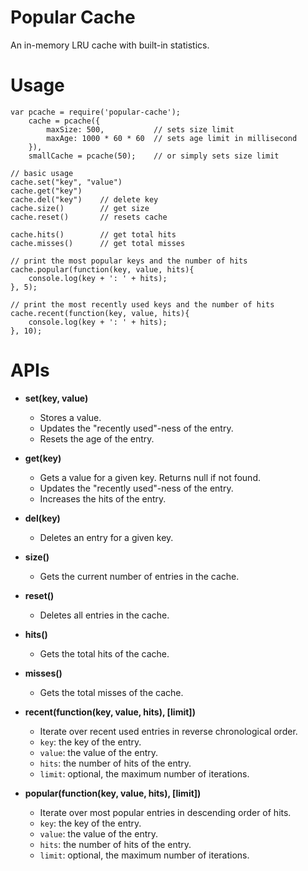 # Popular Cache

An in-memory LRU cache with built-in statistics.

# Usage

	var pcache = require('popular-cache');
		cache = pcache({
			maxSize: 500,			// sets size limit
			maxAge: 1000 * 60 * 60	// sets age limit in millisecond
		}),
		smallCache = pcache(50);	// or simply sets size limit

	// basic usage
	cache.set("key", "value")
	cache.get("key")
	cache.del("key")	// delete key
	cache.size()		// get size
	cache.reset()   	// resets cache

	cache.hits()		// get total hits
	cache.misses()		// get total misses

	// print the most popular keys and the number of hits
	cache.popular(function(key, value, hits){
		console.log(key + ': ' + hits);
	}, 5);

	// print the most recently used keys and the number of hits
	cache.recent(function(key, value, hits){
		console.log(key + ': ' + hits);
	}, 10);

# APIs

- **set(key, value)**

	- Stores a value. 
	- Updates the "recently used"-ness of the entry.
	- Resets the age of the entry.

- **get(key)**

	- Gets a value for a given key. Returns null if not found.
	- Updates the "recently used"-ness of the entry.
	- Increases the hits of the entry.

- **del(key)**
	
	- Deletes an entry for a given key.

- **size()**
	
	- Gets the current number of entries in the cache.

- **reset()**
	
	- Deletes all entries in the cache.

- **hits()**
	
	- Gets the total hits of the cache.

- **misses()**
	
	- Gets the total misses of the cache.

- **recent(function(key, value, hits), [limit])**

	- Iterate over recent used entries in reverse chronological order.
	- `key`: the key of the entry.
	- `value`: the value of the entry.
	- `hits`: the number of hits of the entry.
	- `limit`: optional, the maximum number of iterations.

- **popular(function(key, value, hits), [limit])**

	- Iterate over most popular entries in descending order of hits.
	- `key`: the key of the entry.
	- `value`: the value of the entry.
	- `hits`: the number of hits of the entry.
	- `limit`: optional, the maximum number of iterations.
